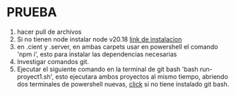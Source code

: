 # PRUEBA
1. hacer pull de archivos
2. Si no tienen node instalar node v20.18 <a href='https://nodejs.org/en/download/prebuilt-installer/current'>link de instalacion<a>
3. en .cient y .server, en ambas carpets usar en powershell el comando 'npm i', esto para instalar las dependencias necesarias
4. Investigar comandos git.
5. Ejecutar el siguiente comando en la terminal de git bash 'bash run-proyect1.sh', esto ejecutara ambos proyectos al mismo tiempo, abriendo dos terminales de powershell nuevas, <a href='https://git-scm.com/downloads'>click</a> si no tiene instalado git bash.
